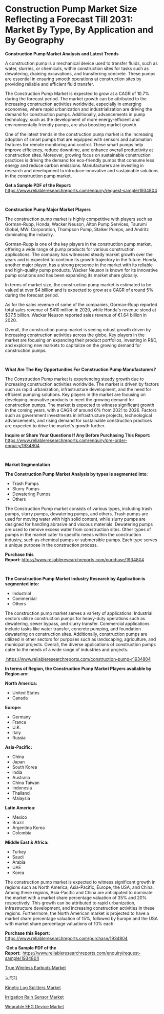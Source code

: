 <p><h1>Construction Pump Market Size Reflecting a Forecast Till 2031: Market By Type, By Application and By Geography</h1></p><p><strong>Construction Pump Market Analysis and Latest Trends</strong></p>
<p><p>A construction pump is a mechanical device used to transfer fluids, such as water, slurries, or chemicals, within construction sites for tasks such as dewatering, draining excavations, and transferring concrete. These pumps are essential in ensuring smooth operations at construction sites by providing reliable and efficient fluid transfer.</p><p>The Construction Pump Market is expected to grow at a CAGR of 10.7% during the forecast period. The market growth can be attributed to the increasing construction activities worldwide, especially in emerging economies, where rapid urbanization and industrialization are driving the demand for construction pumps. Additionally, advancements in pump technology, such as the development of more energy-efficient and environmentally friendly pumps, are also boosting market growth.</p><p>One of the latest trends in the construction pump market is the increasing adoption of smart pumps that are equipped with sensors and automation features for remote monitoring and control. These smart pumps help improve efficiency, reduce downtime, and enhance overall productivity at construction sites. Moreover, growing focus on sustainable construction practices is driving the demand for eco-friendly pumps that consume less energy and reduce carbon emissions. Manufacturers are investing in research and development to introduce innovative and sustainable solutions in the construction pump market.</p></p>
<p><strong>Get a Sample PDF of the Report:&nbsp;</strong> <a href="https://www.reliableresearchreports.com/enquiry/request-sample/1934804">https://www.reliableresearchreports.com/enquiry/request-sample/1934804</a></p>
<p>&nbsp;</p>
<p><strong>Construction Pump Major Market Players</strong></p>
<p><p>The construction pump market is highly competitive with players such as Gorman-Rupp, Honda, Wacker Neuson, Alton Pump Services, Tsurumi Global, MWI Corporation, Thompson Pump, Stalker Pumps, and Andritz dominating the industry. </p><p>Gorman-Rupp is one of the key players in the construction pump market, offering a wide range of pump products for various construction applications. The company has witnessed steady market growth over the years and is expected to continue its growth trajectory in the future. Honda, another major player, has a strong presence in the market with its reliable and high-quality pump products. Wacker Neuson is known for its innovative pump solutions and has been expanding its market share globally. </p><p>In terms of market size, the construction pump market is estimated to be valued at over $4 billion and is expected to grow at a CAGR of around 5% during the forecast period. </p><p>As for the sales revenue of some of the companies, Gorman-Rupp reported total sales revenue of $410 million in 2020, while Honda's revenue stood at $37.5 billion. Wacker Neuson reported sales revenue of €1.64 billion in 2020. </p><p>Overall, the construction pump market is seeing robust growth driven by increasing construction activities across the globe. Key players in the market are focusing on expanding their product portfolios, investing in R&D, and exploring new markets to capitalize on the growing demand for construction pumps.</p></p>
<p>&nbsp;</p>
<p><strong>What Are The Key Opportunities For Construction Pump Manufacturers?</strong></p>
<p><p>The Construction Pump market is experiencing steady growth due to increasing construction activities worldwide. The market is driven by factors such as rapid urbanization, infrastructure development, and the need for efficient pumping solutions. Key players in the market are focusing on developing innovative products to meet the growing demand for construction pumps. The market is expected to witness significant growth in the coming years, with a CAGR of around 6% from 2021 to 2026. Factors such as government investments in infrastructure projects, technological advancements, and rising demand for sustainable construction practices are expected to drive the market's growth further.</p></p>
<p><strong>Inquire or Share Your Questions If Any Before Purchasing This Report:</strong> <a href="https://www.reliableresearchreports.com/enquiry/pre-order-enquiry/1934804">https://www.reliableresearchreports.com/enquiry/pre-order-enquiry/1934804</a></p>
<p>&nbsp;</p>
<p><strong>Market Segmentation</strong></p>
<p><strong>The Construction Pump Market Analysis by types is segmented into:</strong></p>
<p><ul><li>Trash Pumps</li><li>Slurry Pumps</li><li>Dewatering Pumps</li><li>Others</li></ul></p>
<p><p>The Construction Pump market consists of various types, including trash pumps, slurry pumps, dewatering pumps, and others. Trash pumps are used for moving water with high solid content, while slurry pumps are designed for handling abrasive and viscous materials. Dewatering pumps are used to remove excess water from construction sites. Other types of pumps in the market cater to specific needs within the construction industry, such as chemical pumps or submersible pumps. Each type serves a unique purpose in the construction process.</p></p>
<p><strong>Purchase this Report:&nbsp;</strong><a href="https://www.reliableresearchreports.com/purchase/1934804">https://www.reliableresearchreports.com/purchase/1934804</a></p>
<p>&nbsp;</p>
<p><strong>The Construction Pump Market Industry Research by Application is segmented into:</strong></p>
<p><ul><li>Industrial</li><li>Commercial</li><li>Others</li></ul></p>
<p><p>The construction pump market serves a variety of applications. Industrial sectors utilize construction pumps for heavy-duty operations such as dewatering, sewer bypass, and slurry transfer. Commercial applications include tasks like water transfer, concrete pumping, and foundation dewatering on construction sites. Additionally, construction pumps are utilized in other sectors for purposes such as landscaping, agriculture, and municipal projects. Overall, the diverse applications of construction pumps cater to the needs of a wide range of industries and projects.</p></p>
<p><a href="https://www.reliableresearchreports.com/construction-pump-r1934804">&nbsp;https://www.reliableresearchreports.com/construction-pump-r1934804</a></p>
<p><strong>In terms of Region, the Construction Pump Market Players available by Region are:</strong></p>
<p>
    <p> <strong> North America: </strong>
        <ul>
            <li>United States</li>
            <li>Canada</li>
        </ul>
        </p> 
    <p> <strong> Europe: </strong>
        <ul>
            <li>Germany</li>
            <li>France</li>
            <li>U.K.</li>
            <li>Italy</li>
            <li>Russia</li>
        </ul>
        </p> 
    <p> <strong> Asia-Pacific: </strong>
        <ul>
            <li>China</li>
            <li>Japan</li>
            <li>South Korea</li>
            <li>India</li>
            <li>Australia</li>
            <li>China Taiwan</li>
            <li>Indonesia</li>
            <li>Thailand</li>
            <li>Malaysia</li>
        </ul>
        </p> 
    <p> <strong> Latin America: </strong>
        <ul>
            <li>Mexico</li>
            <li>Brazil</li>
            <li>Argentina Korea</li>
            <li>Colombia</li>
        </ul>
        </p> 
    <p> <strong> Middle East & Africa: </strong>
        <ul>
            <li>Turkey</li>
            <li>Saudi</li>
            <li>Arabia</li>
            <li>UAE</li>
            <li>Korea</li>
        </ul>
    </p>
    </p>
<p><p>The construction pump market is expected to witness significant growth in regions such as North America, Asia-Pacific, Europe, the USA, and China. Among these regions, Asia-Pacific and China are anticipated to dominate the market with a market share percentage valuation of 35% and 20% respectively. This growth can be attributed to rapid urbanization, infrastructure development, and increasing construction activities in these regions. Furthermore, the North American market is projected to have a market share percentage valuation of 15%, followed by Europe and the USA with market share percentage valuations of 10% each.</p></p>
<p><strong>Purchase this Report: </strong><a href="https://www.reliableresearchreports.com/purchase/1934804">https://www.reliableresearchreports.com/purchase/1934804</a></p>
<p>&nbsp;<strong>Get a Sample PDF of the Report:&nbsp;&nbsp;</strong><a href="https://www.reliableresearchreports.com/enquiry/request-sample/1934804">https://www.reliableresearchreports.com/enquiry/request-sample/1934804</a></p>
<p><strong></strong></p>
<p><p><a href="https://www.linkedin.com/pulse/true-wireless-earbuds-market-key-successful-business-strategy-aegve?trackingId=DcFo7joRcHZfjWGEw4Knvw%3D%3D">True Wireless Earbuds Market</a></p><p><a href="https://github.com/GabrielBlanda5656/Market-Research-Report-List-1/blob/main/698743028812.md">농축기</a></p><p><a href="https://github.com/joannagoyvaerts/Market-Research-Report-List-2/blob/main/kinetic-log-splitters-market.md">Kinetic Log Splitters Market</a></p><p><a href="https://github.com/lubmix/Market-Research-Report-List-2/blob/main/irrigation-rain-sensor-market.md">Irrigation Rain Sensor Market</a></p><p><a href="https://www.linkedin.com/pulse/wearable-eeg-device-market-research-report-its-history-forecast-fk1pe?trackingId=yZ%2FYlsaxUNQfGCM6JXWWpA%3D%3D">Wearable EEG Device Market</a></p></p>